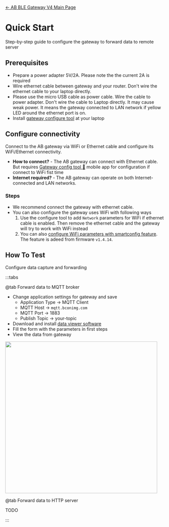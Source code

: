 [← AB BLE Gateway V4 Main Page](AB_BLE_Gateway_V4.md)

# Quick Start #

Step-by-step guide to configure the gateway to forward data to remote server

## Prerequisites ##

- Prepare a power adapter 5V/2A. Please note the the current 2A is required
- Wire ethernet cable between gateway and your router. Don't wire the ethernet cable to your laptop directly. 
- Please use the micro USB cable as power cable. Wire the cable to power adapter. Don't wire the cable to Laptop directly. It may cause weak power. It means the gateway connected to LAN network if yellow LED around the ethernet port is on.
- Install [gateway configure tool](Software_AB_BLE_Gateway_V4.md) at your laptop

## Configure connectivity ##

Connect to the AB gateway via WiFi or Ethernet cable and configure its WiFi/Ethernet connectivity.

- **How to connect?**  - The AB gateway can connect with Ethernet cable. But requires [Gateway config tool 📱](Software_AB_BLE_Gateway_V4.md) mobile app for configuration if connect to WiFi fist time
- **Internet required?** - The AB gateway can operate on both Internet-connected and LAN networks.

### Steps ###

* We recommend connect the gateway with ethernet cable.
* You can also configure the gateway uses WiFi with following ways
  1. Use the configure tool to add `Network` parameters for WiFi if ethernet cable is enabled. Then remove the ethernet cable and the gateway will try to work with WiFi instead
  1. You can also [configure WiFi parameters with smartconfig feature](gw4/config_wifi.md). The feature is adeed from firmware `v1.4.14`.

## How To Test ##

Configure data capture and forwarding

:::tabs

@tab Forward data to MQTT broker

- Change application settings for gateway and save
  - Application Type -\> MQTT Client
  - MQTT Host -\> `mqtt.bconimg.com`
  - MQTT Port -\> 1883
  - Publish Topic -\> your-topic
- Download and install [data viewer software](https://i1.aprbrother.com/ble-viewer-setup-1.0.2.zip)
- Fill the form with the parameters in first steps
- View the data from gateway

<img src="https://i1.aprbrother.com/ble-viewer.png" width="480">

@tab Forward data to HTTP server

TODO

:::
